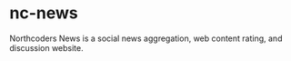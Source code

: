 # nc-news
Northcoders News is a social news aggregation, web content rating, and discussion website.

